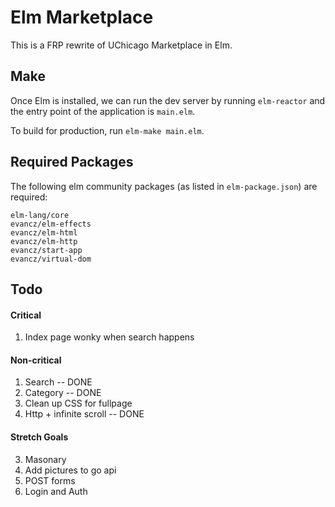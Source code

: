 # Elm Marketplace

This is a FRP rewrite of UChicago Marketplace in Elm.

## Make

Once Elm is installed, we can run the dev server by running `elm-reactor` 
and the entry point of the application is `main.elm`. 

To build for production, run `elm-make main.elm`. 

## Required Packages

The following elm community packages (as listed in `elm-package.json`) are required:

```
elm-lang/core
evancz/elm-effects
evancz/elm-html
evancz/elm-http
evancz/start-app
evancz/virtual-dom
```

## Todo

#### Critical

1. Index page wonky when search happens

#### Non-critical

1. Search -- DONE
2. Category -- DONE
4. Clean up CSS for fullpage
5. Http + infinite scroll -- DONE

#### Stretch Goals

3. Masonary 
6. Add pictures to go api
6. POST forms
7. Login and Auth
